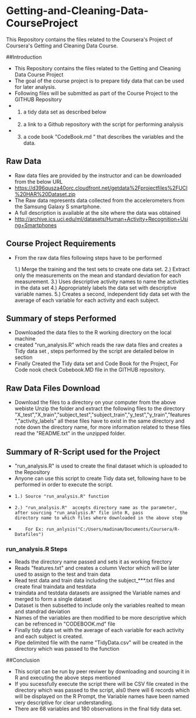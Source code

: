 Getting-and-Cleaning-Data-CourseProject
=======================================

This Repository contains the files related to the Coursera's Project of Coursera's Getting and Cleaning Data Course.

##Introduction

* This Repository contains the files related to the Getting and Cleaning Data Course Project
* The goal of the course project is to prepare tidy data that can be used for later analysis. 
* Following files will be submitted as part of the Course Project to the GITHUB Repository
* 1) a tidy data set as described below 
* 2) a link to a Github repository with the script for performing analysis  
* 3) a code book "CodeBook.md " that describes the variables and the data.


## Raw Data
* Raw data files are provided by the instructor and can be downloaded from the below URL
* https://d396qusza40orc.cloudfront.net/getdata%2Fprojectfiles%2FUCI%20HAR%20Dataset.zip
* The Raw data represents data collected from the accelerometers from the Samsung Galaxy S smartphone. 
* A full description is available at the site where the data was obtained
* http://archive.ics.uci.edu/ml/datasets/Human+Activity+Recognition+Using+Smartphones

## Course Project Requirements

* From the raw data files following steps have to be performed 

   1.) Merge the training and the test sets to create one data set.
   2.) Extract only the measurements on the mean and standard deviation for each measurement. 
   3.) Uses descriptive activity names to name the activities in the data set
   4.) Appropriately labels the data set with descriptive variable names. 
   5.) Creates a second, independent tidy data set with the average of each variable for each activity and each subject.


## Summary of steps Performed
* Downloaded the data files to the R working directory on the local machine
* created  "run_analysis.R"  which reads the raw data files and creates a Tidy data set , steps performed by the script are detailed below in section
* Finally Created the Tidy data set and Code Book for the Project, For Code nook check Cobebook.MD file in the GITHUB repository.

## Raw Data Files Download

* Download the files to a directory on your computer from the above webiste Unzip the folder and extract the following   files to the directory "X_test","X_train","subject_test","subject_train","y_test","y_train","features","activity_labels" all these files have to exist in the same directory and note down the directory name, for more information related to these files read the "README.txt" in the unzipped folder.

## Summary of R-Script used for the Project

* "run_analysis.R" is used to create the final dataset which is uploaded to the Repository
* Anyone can use this script to create Tidy data set, following have to be performed in order to execute the script.
*     1.) Source "run_analysis.R" function 
*     2.) "run_analysis.R"  accepts directory name as the parameter, after sourcing "run_analysis.R" file into R, pass              the directory name to which files where downloaded in the above step
*         For Ex: run_anlysis("C:/Users/madinam/Documents/Coursera/R-Datafiles")
### run_analysis.R Steps

* Reads the directory name passed  and sets it as working firectory
* Reads "features.txt" and creates a column Vector which will be later used to assign to the test and train data
* Read test data and train data including the subject_***.txt files and create final traindata and testdata
* traindata and testdata datasets are assigned the Variable names and merged to form a single dataset 
* Dataset is then subsetted to include only the variables realted to mean and standrad deviation
* Names of the variables are then modified to be more descriptive which can be refrenced in "CODEBOOK.md" file
* Finally tidy data set with the average of each variable for each activity and each subject is created.
* Pipe delimited file with the name "TidyData.csv" will be created in the directory which was passed to the function 

##Conclusion
* This script can be run by peer reviwer by downloading and sourcing it in R and executing the above steps mentioned 
* If you sucessfully execute the script there will be CSV file created in the directory which was passed to the script, als0 there will 6 records which will be displayed on the R Prompt, the Variable names have been named very descriptive    for clear understanding. 
* There are 68 variables and 180 observations in the final tidy data set.






